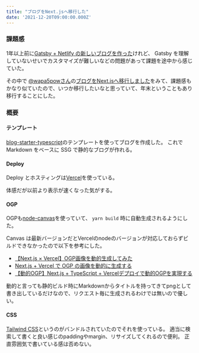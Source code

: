 ```yaml
---
title: "ブログをNext.jsへ移行した"
date: '2021-12-20T09:00:00.000Z'
---
```


### 課題感

1年以上前に[Gatsby + Netlify の新しいブログを作った](start-new-blog)けれど、
Gatsby を理解していないせいでカスタマイズが難しいなどの問題があって課題を途中から感じていた。

その中で [@wapa5powさん](https://twitter.com/wapa5pow)の[ブログをNext.jsへ移行しました](https://wapa5pow.com/posts/2021-03-02--blog-by-nextjs)をみて、課題感もかなり似ていたので、いつか移行したいなと思っていて、年末ということもあり移行することにした。

### 概要


#### テンプレート

[blog-starter-typescript](https://github.com/vercel/next.js/tree/canary/examples/blog-starter-typescript)のテンプレートを使ってブログを作成した。
これで Markdown をベースに SSG で静的なブログが作れる。

#### Deploy

Deploy とホスティングは[Vercel](https://vercel.com/dashboard)を使っている。

体感だが以前より表示が速くなった気がする。

#### OGP

OGPも[node-canvas](https://github.com/Automattic/node-canvas)を使っていて、 `yarn build` 時に自動生成されるようにした。

Canvas は最新バージョンだとVercelのnodeのバージョンが対応しておらずビルドできなかったので以下を参考にした。

- [【Next.js × Vercel】OGP画像を動的生成してみた](https://ji23-dev.com/blogs/nextjs-ogp)
- [Next.js + Vercel で OGP の画像を動的に生成する](https://zenn.dev/tiwu_dev/articles/68d58d4ab710af)
- [【動的OGP】Next.js + TypeScript + Vercelデプロイで動的OGPを実現する](https://qiita.com/yuikoito/items/619120c592d99f9d3053)

動的と言っても静的ビルド時にMarkdownからタイトルを持ってきてpngとして書き出しているだけなので、リクエスト毎に生成されるわけでは無いので優しい。

#### CSS

[Tailwind CSS](https://tailwindcss.com)というのがバンドルされていたのでそれを使っている。
適当に検索して書くと良い感じのpaddingやmargin、リサイズしてくれるので便利。
正直雰囲気で書いている感は否めない。